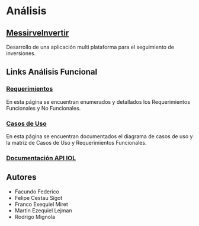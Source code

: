 # Análisis

## [MessirveInvertir](https://lejmanm.atlassian.net/wiki/spaces/CS/pages/229533/Proyecto+Cliente+Servidor)

Desarrollo de una aplicación multi plataforma para el seguimiento de inversiones.

## Links Análisis Funcional

### [Requerimientos](https://lejmanm.atlassian.net/wiki/spaces/CS/pages/10092560/Requerimientos)

En esta página se encuentran enumerados y detallados los Requerimientos Funcionales y No Funcionales.

### [Casos de Uso](https://lejmanm.atlassian.net/wiki/spaces/CS/pages/10223657/Casos+de+uso)

En esta página se encuentran documentados el diagrama de casos de uso y la matriz de Casos de Uso y Requerimientos Funcionales.

### [Documentación API IOL](https://lejmanm.atlassian.net/wiki/spaces/CS/pages/10223664/API+IOL)

## Autores

- Facundo Federico
- Felipe Cestau Sigot
- Franco Exequiel Miret
- Martin Ezequiel Lejman
- Rodrigo Mignola
